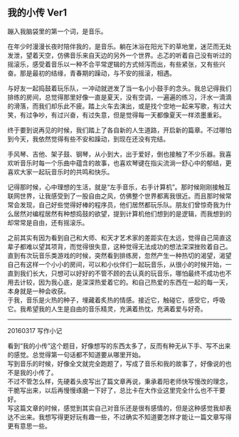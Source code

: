## 我的小传 Ver1

蹦入我脑袋里的第一个词，是音乐。  

在年少时漫漫长夜时陪伴我的，是音乐。躺在沐浴在阳光下的草地里，迷茫而无处发泄，望着天空，仿佛音乐来自天边的另外一个世界。忐忑的听着自己没有听过的摇滚乐，感受着音乐以一种不合平常逻辑的方式倾泻而出，有些紧张，又有些兴奋。那是最初的结缘，青春期的躁动，与不安的摇滚，相遇。  

与好友一起捣鼓着玩乐队，一冲动就迸发了当一名小小鼓手的念头。我总记得我们排练的房间，总觉得那里好像一直是夏天，没有空调，一遍遍的练习，汗水一滴滴的滑落，而我们却乐此不疲。踏上火车去演出，或是找个空地一起来写歌，有过大笑，有过争吵，有过兴奋，有过失意，但是觉得每一天都像夏天一样浓墨重彩。  

终于要到说再见的时候，我们踏上了各自新的人生道路，开启新的篇章。不过哪怕到今天，我依然觉得有些不安和躁动，到现在还没有完结。  

手风琴、吉他、架子鼓、钢琴，从小到大，出于爱好，倒也接触了不少乐器。我喜欢听音乐时每一个乐曲中蕴含的故事，也喜欢琴键在指尖流淌一舒心中的郁结，更喜欢大家一起玩音乐时的共鸣和快乐。  

记得那时候，心中理想的生活，就是“左手音乐，右手计算机”。那时候刚刚接触互联网世界，让我感受到了一股自由之风，仿佛整个世界都离我很近。而且那时候常常会发现，自己好些觉得好棒的程序员，他们居然都玩乐队。朋友们曾惊奇我为什么居然对编程居然有种想捣鼓的欲望，提到计算机他们想到的是逻辑，而我想到的却常常是自由，还有摇滚乐。  

之前其实有因为看到自己和大师、和天才艺术家的差距实在太远，觉得自己简直这辈子都难以望其项背，而觉得很失意，这种觉得无法成功的想法深深挫败着自己。直到有次玩音乐类游戏的时候，突然看到排练房，忽然产生一种热切的渴望，渴望自己有这样一个小小的房间，可以和小伙伴们一起玩音乐，从很小的时候开始，一直到我们长大，只想可以好好的不管不顾的去认真的玩音乐，哪怕最终不成功也不用去计较，因为我心底，是深深热爱着它的。和自己热爱的东西在一起的每一天，本身就是一种会收获。  
于我，音乐是火热的种子，埋藏着炙热的情感。接近它，触碰它，感受它，呼吸它。我希望我的人生是自由的音乐精灵，充满着热忱，充满着爱与好奇。  


---
20160317 写作小记  

看到“我的小传”这个题目，好像想写的东西太多了，反而有种无从下手、写不出来的感觉。总觉得第一句话都不知道要从哪里开始。  
写到音乐的时候，好像全文就完全跑题了，写成了音乐和我的故事了，好像说的也不是我的小传了。  
不过不管怎么样，先硬着头皮写出了篇文章再说，秉承着阳老师快写慢改的理念，干脆写出来，以后再慢慢琢磨一下好了，总比卡在大作业这里完全什么也不干要好。  
写这篇文章的时候，感觉到其实自己对音乐还是很有感情的，但是这种感觉我却表达不出来。我想写得更好玩有趣一些，不过确实不知道要怎样才能让一篇文章写得更有意思一些。

